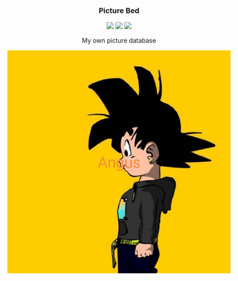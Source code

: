 <h3 align="center">Picture Bed</h3>
<p align="center">
  <a><img src="https://img.shields.io/badge/image-updating-green.svg" /></a>
  <a><img src="https://img.shields.io/badge/author-angus-orange.svg" /></a>
  <a><img src="https://img.shields.io/badge/license-MIT-yellowgreen.svg" /></a>
</p>
<p align="center">My own picture database</p>

![avatar](https://raw.githubusercontent.com/AngusYang9/image/master/avatar.jpeg)
